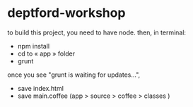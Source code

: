 deptford-workshop
=================

to build this project, you need to have node.
then, in terminal:
- npm install
- cd to « app » folder
- grunt

once you see "grunt is waiting for updates...",
- save index.html
- save main.coffee (app > source > coffee > classes )
